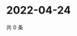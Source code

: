 # 2022-04-24

共 0 条

<!-- BEGIN WEIBO -->
<!-- 最后更新时间 Sun Apr 24 2022 21:23:44 GMT+0800 (China Standard Time) -->

<!-- END WEIBO -->
